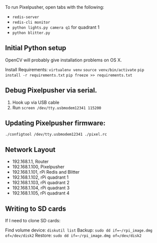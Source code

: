 To run Pixelpusher, open tabs with the following:

- `redis-server`
- `redis-cli monitor`
- `python lights.py camera q1` for quadrant 1
- `python blitter.py`

## Initial Python setup

OpenCV will probably give installation problems on OS X.

Install Requirements:
`virtualenv venv`
`source venv/bin/activate`
`pip install -r requirements.txt`
`pip freeze >> requirements.txt `

## Debug Pixelpusher via serial.

1) Hook up via USB cable
2) Run `screen /dev/tty.usbmodem12341 115200`

## Updating Pixelpusher firmware:

`./configtool /dev/tty.usbmodem12341 ./pixel.rc`

## Network Layout

- 192.168.1.1, Router
- 192.168.1.100, Pixelpusher
- 192.168.1.101, rPi Redis and Blitter
- 192.168.1.102, rPi quadrant 1
- 192.168.1.103, rPi quadrant 2
- 192.168.1.104, rPi quadrant 3
- 192.168.1.105, rPi quadrant 4

## Writing to SD cards

If I need to clone SD cards:

Find volume device: `diskutil list`
Backup: `sudo dd if=~/rpi_image.dmg of=/dev/disk2`
Restore: `sudo dd if=~/rpi_image.dmg of=/dev/disk2`
